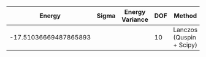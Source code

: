 |       Energy          |  Sigma          | Energy Variance  | DOF |Method                                                          | Data repository                |
| ----------------------| --------------- | -----------------| ------- |------------------------------------------------------------|------------------------------- |
| -17.51036669487865893 |                 |                  |   10    | Lanczos (Quspin + Scipy)                                   | https://weinbe58.github.io/QuSpin/ |